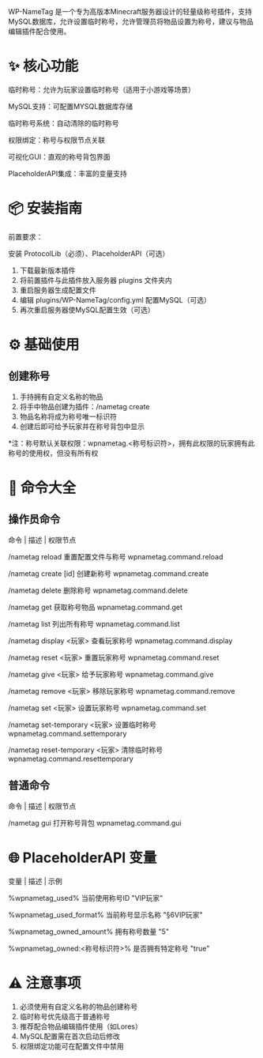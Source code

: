 WP-NameTag 是一个专为高版本Minecraft服务器设计的轻量级称号插件，支持MySQL数据库，允许设置临时称号，允许管理员将物品设置为称号，建议与物品编辑插件配合使用。

# ✨ 核心功能

临时称号：允许为玩家设置临时称号（适用于小游戏等场景）

MySQL支持：可配置MYSQL数据库存储

临时称号系统：自动清除的临时称号

权限绑定：称号与权限节点关联

可视化GUI：直观的称号背包界面

PlaceholderAPI集成：丰富的变量支持

# 📦 安装指南

前置要求：

安装 ProtocolLib（必须）、PlaceholderAPI（可选）

1. 下载最新版本插件
2. 将前置插件与此插件放入服务器 plugins 文件夹内
3. 重启服务器生成配置文件
4. 编辑 plugins/WP-NameTag/config.yml 配置MySQL（可选）
5. 再次重启服务器使MySQL配置生效（可选）

# ⚙️ 基础使用

## 创建称号

1. 手持拥有自定义名称的物品
2. 将手中物品创建为插件：/nametag create
3. 物品名称将成为称号唯一标识符
4. 创建后即可给予玩家并在称号背包中显示

*注：称号默认关联权限：wpnametag.<称号标识符>，拥有此权限的玩家拥有此称号的使用权，但没有所有权

# 📜 命令大全

## 操作员命令

命令			|			描述			|			权限节点

/nametag reload	重置配置文件与称号	wpnametag.command.reload

/nametag create [id]	创建新称号	wpnametag.command.create

/nametag delete <id>	删除称号	wpnametag.command.delete

/nametag get <id>	获取称号物品	wpnametag.command.get

/nametag list	列出所有称号	wpnametag.command.list

/nametag display <玩家>	查看玩家称号	wpnametag.command.display

/nametag reset <玩家>	重置玩家称号	wpnametag.command.reset

/nametag give <玩家> <id>	给予玩家称号	wpnametag.command.give

/nametag remove <玩家> <id>	移除玩家称号	wpnametag.command.remove

/nametag set <玩家> <id>	设置玩家称号	wpnametag.command.set

/nametag set-temporary <玩家> <id>	设置临时称号	wpnametag.command.settemporary

/nametag reset-temporary <玩家>	清除临时称号	wpnametag.command.resettemporary

## 普通命令

命令			|			描述			|			权限节点

/nametag gui	打开称号背包	wpnametag.command.gui

# 🌐 PlaceholderAPI 变量

变量			|			描述			|			示例

%wpnametag_used%	当前使用称号ID	"VIP玩家"

%wpnametag_used_format%	当前称号显示名称	"§6VIP玩家"

%wpnametag_owned_amount%	拥有称号数量	"5"

%wpnametag_owned:<称号标识符>%	是否拥有特定称号	"true"

# ⚠️ 注意事项

1. 必须使用有自定义名称的物品创建称号
2. 临时称号优先级高于普通称号
3. 推荐配合物品编辑插件使用（如Lores）
4. MySQL配置需在首次启动后修改
5. 权限绑定功能可在配置文件中禁用
